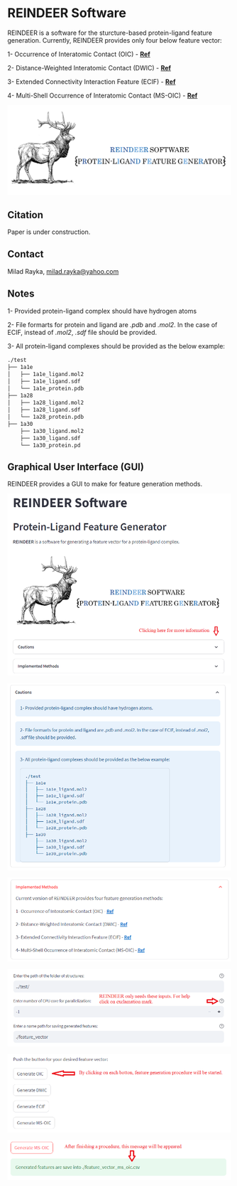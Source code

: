 # REINDEER Software
REINDEER is a software for the sturcture-based protein-ligand feature generation.
Currently, REINDEER provides only four below feature vector:

1- Occurrence of Interatomic Contact (OIC) - **[Ref](https://academic.oup.com/bioinformatics/article/26/9/1169/199938?login=false)**

2- Distance-Weighted Interatomic Contact (DWIC) - **[Ref](https://onlinelibrary.wiley.com/doi/abs/10.1002/minf.202060084)**

3- Extended Connectivity Interaction Feature (ECIF) - **[Ref](https://academic.oup.com/bioinformatics/article/37/10/1376/5998664?login=false)**

4- Multi-Shell Occurrence of Interatomic Contact (MS-OIC) - **[Ref](https://www.frontiersin.org/articles/10.3389/fchem.2021.753002/full)**


![Logo](https://github.com/miladrayka/reindeer_software/blob/main/reindeer/logo/Logo.png)

## Citation
Paper is under construction.

## Contact
Milad Rayka, milad.rayka@yahoo.com

## Notes

1- Provided protein-ligand complex should have hydrogen atoms

2- File formarts for protein and ligand are *.pdb* and *.mol2*. 
In the case of ECIF, instead of *.mol2*, *.sdf* file should be provided.

3- All protein-ligand complexes should be provided as the below example:

    ./test
    ├── 1a1e
    │   ├── 1a1e_ligand.mol2
    │   ├── 1a1e_ligand.sdf
    │   └── 1a1e_protein.pdb
    ├── 1a28
    │   ├── 1a28_ligand.mol2
    │   ├── 1a28_ligand.sdf
    │   └── 1a28_protein.pdb
    ├── 1a30
        ├── 1a30_ligand.mol2
        ├── 1a30_ligand.sdf
        └── 1a30_protein.pd


## Graphical User Interface (GUI)
REINDEER provides a GUI to make for feature generation methods.

![pic01](https://github.com/miladrayka/reindeer_software/blob/main/images/pic01.PNG)

![pic02](https://github.com/miladrayka/reindeer_software/blob/main/images/pic02.PNG)

![pic03](https://github.com/miladrayka/reindeer_software/blob/main/images/pic03.PNG)

![pic04](https://github.com/miladrayka/reindeer_software/blob/main/images/pic04.PNG)

![pic05](https://github.com/miladrayka/reindeer_software/blob/main/images/pic05.PNG)

![pic06](https://github.com/miladrayka/reindeer_software/blob/main/images/pic06.PNG)

